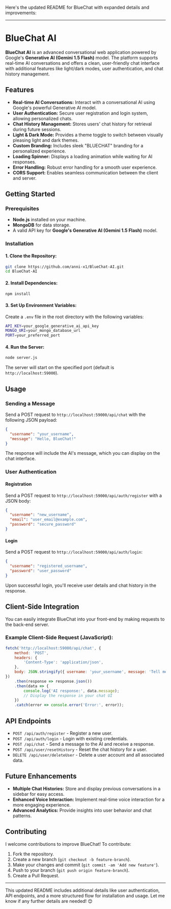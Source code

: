 Here's the updated README for BlueChat with expanded details and improvements:

---

# BlueChat AI

**BlueChat AI** is an advanced conversational web application powered by Google's **Generative AI (Gemini 1.5 Flash)** model. The platform supports real-time AI conversations and offers a clean, user-friendly chat interface with additional features like light/dark modes, user authentication, and chat history management.

## Features

- **Real-time AI Conversations:** Interact with a conversational AI using Google's powerful Generative AI model.
- **User Authentication:** Secure user registration and login system, allowing personalized chats.
- **Chat History Management:** Stores users' chat history for retrieval during future sessions.
- **Light & Dark Mode:** Provides a theme toggle to switch between visually pleasing light and dark themes.
- **Custom Branding:** Includes sleek "BLUECHAT" branding for a personalized experience.
- **Loading Spinner:** Displays a loading animation while waiting for AI responses.
- **Error Handling:** Robust error handling for a smooth user experience.
- **CORS Support:** Enables seamless communication between the client and server.
  
## Getting Started

### Prerequisites
- **Node.js** installed on your machine.
- **MongoDB** for data storage.
- A valid API key for **Google's Generative AI (Gemini 1.5 Flash)** model.

### Installation

#### 1. Clone the Repository:
```bash
git clone https://github.com/anni-x1/BlueChat-AI.git
cd BlueChat-AI
```

#### 2. Install Dependencies:
```bash
npm install
```

#### 3. Set Up Environment Variables:
Create a `.env` file in the root directory with the following variables:
```bash
API_KEY=your_google_generative_ai_api_key
MONGO_URI=your_mongo_database_url
PORT=your_preferred_port
```

#### 4. Run the Server:
```bash
node server.js
```
The server will start on the specified port (default is `http://localhost:59000`).

## Usage

### Sending a Message
Send a POST request to `http://localhost:59000/api/chat` with the following JSON payload:
```json
{
  "username": "your_username",
  "message": "Hello, BlueChat!"
}
```
The response will include the AI's message, which you can display on the chat interface.

### User Authentication

#### Registration
Send a POST request to `http://localhost:59000/api/auth/register` with a JSON body:
```json
{
  "username": "new_username",
  "email": "user_email@example.com",
  "password": "secure_password"
}
```

#### Login
Send a POST request to `http://localhost:59000/api/auth/login`:
```json
{
  "username": "registered_username",
  "password": "user_password"
}
```

Upon successful login, you'll receive user details and chat history in the response.

## Client-Side Integration
You can easily integrate BlueChat into your front-end by making requests to the back-end server.

### Example Client-Side Request (JavaScript):
```javascript
fetch('http://localhost:59000/api/chat', {
    method: 'POST',
    headers: {
        'Content-Type': 'application/json',
    },
    body: JSON.stringify({ username: 'your_username', message: 'Tell me a joke!' }),
})
    .then(response => response.json())
    .then(data => {
        console.log('AI response:', data.message);
        // Display the response in your chat UI
    })
    .catch(error => console.error('Error:', error));
```

## API Endpoints

- `POST /api/auth/register` - Register a new user.
- `POST /api/auth/login` - Login with existing credentials.
- `POST /api/chat` - Send a message to the AI and receive a response.
- `POST /api/user/resetHistory` - Reset the chat history for a user.
- `DELETE /api/user/deleteUser` - Delete a user account and all associated data.

## Future Enhancements

- **Multiple Chat Histories:** Store and display previous conversations in a sidebar for easy access.
- **Enhanced Voice Interaction:** Implement real-time voice interaction for a more engaging experience.
- **Advanced Analytics:** Provide insights into user behavior and chat patterns.

## Contributing

I welcome contributions to improve BlueChat! To contribute:
1. Fork the repository.
2. Create a new branch (`git checkout -b feature-branch`).
3. Make your changes and commit (`git commit -am 'Add new feature'`).
4. Push to your branch (`git push origin feature-branch`).
5. Create a Pull Request.

---

This updated README includes additional details like user authentication, API endpoints, and a more structured flow for installation and usage. Let me know if any further details are needed! 😊